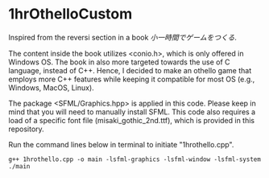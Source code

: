 # 1hrOthelloCustom
Inspired from the reversi section in a book *小一時間でゲームをつくる*.

The content inside the book utilizes <conio.h>, which is only offered in Windows OS.
The book in also more targeted towards the use of C language, instead of C++.
Hence, I decided to make an othello game that employs more C++ features while keeping it compatible for most OS (e.g., Windows, MacOS, Linux).

The package <SFML/Graphics.hpp> is applied in this code. Please keep in mind that you will need to manually install SFML.
This code also requires a load of a specific font file (misaki_gothic_2nd.ttf), which is provided in this repository.

Run the command lines below in terminal to initiate "1hrothello.cpp".
```
g++ 1hrothello.cpp -o main -lsfml-graphics -lsfml-window -lsfml-system
./main
```
